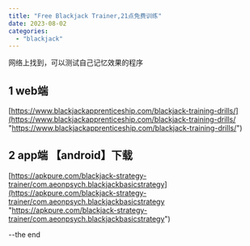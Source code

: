 ```yaml
---
title: "Free Blackjack Trainer,21点免费训练"
date: 2023-08-02
categories: 
  - "blackjack"
---
```


网络上找到，可以测试自己记忆效果的程序

## 1 web端

[https://www.blackjackapprenticeship.com/blackjack-training-drills/](https://www.blackjackapprenticeship.com/blackjack-training-drills/ "https://www.blackjackapprenticeship.com/blackjack-training-drills/")

## 2 app端 【android】下载

[https://apkpure.com/blackjack-strategy-trainer/com.aeonpsych.blackjackbasicstrategy](https://apkpure.com/blackjack-strategy-trainer/com.aeonpsych.blackjackbasicstrategy "https://apkpure.com/blackjack-strategy-trainer/com.aeonpsych.blackjackbasicstrategy")

--the end
